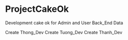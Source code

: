 # ProjectCakeOk
Development cake ok for Admin and User
Back_End Data

Create Thong_Dev 
Create Tuong_Dev
Create Thanh_Dev
